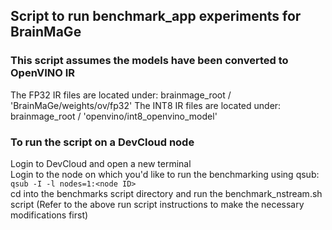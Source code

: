 ## Script to run benchmark_app experiments for BrainMaGe

### This script assumes the models have been converted to OpenVINO IR
The FP32 IR files are located under: brainmage_root / 'BrainMaGe/weights/ov/fp32'
The INT8 IR files are located under: brainmage_root / 'openvino/int8_openvino_model'

### To run the script on a DevCloud node
Login to DevCloud and open a new terminal
<br> Login to the node on which you'd like to run the benchmarking using qsub: `qsub -I -l nodes=1:<node ID>`
<br> cd into the benchmarks script directory and run the benchmark_nstream.sh script (Refer to the above run script instructions to make the necessary modifications first)
